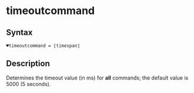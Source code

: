# timeoutcommand

## Syntax

```G1ANT
♥timeoutcommand = ⟦timespan⟧
```

## Description

Determines the timeout value (in ms) for **all** commands; the default value is 5000 (5 seconds).

